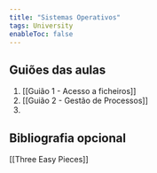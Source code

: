 ```yaml
---
title: "Sistemas Operativos"
tags: University
enableToc: false
---
```


## Guiões das aulas
1. [[Guião 1 - Acesso a ficheiros]]
2. [[Guião 2 - Gestão de Processos]] 
3. 

## Bibliografia opcional
[[Three Easy Pieces]]